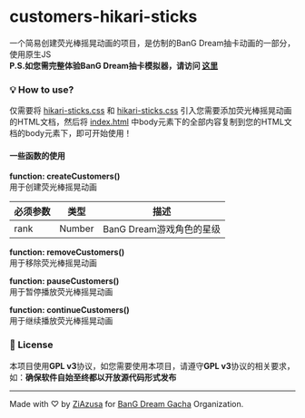 # customers-hikari-sticks
一个简易创建荧光棒摇晃动画的项目，是仿制的BanG Dream抽卡动画的一部分，使用原生JS<br>
<b>P.S.如您需完整体验BanG Dream抽卡模拟器，请访问 [这里](https://bangdream-gacha.animedb.cn/)</b>
### 💡 How to use?
仅需要将 [hikari-sticks.css](https://github.com/banGdream-gacha/customers-hikari-sticks/blob/main/hikari-stick.css) 和 [hikari-sticks.css](https://github.com/banGdream-gacha/customers-hikari-sticks/blob/main/hikari-stick.js) 引入您需要添加荧光棒摇晃动画的HTML文档，然后将 [index.html](https://github.com/banGdream-gacha/customers-hikari-sticks/blob/main/index.html) 中body元素下的全部内容复制到您的HTML文档的body元素下，即可开始使用！<br>
#### 一些函数的使用
<b>function: createCustomers()</b><br>
用于创建荧光棒摇晃动画

| 必须参数 | 类型 | 描述 |
| --- | --- | --- |
| rank | Number | BanG Dream游戏角色的星级 |

<b>function: removeCustomers()</b><br>
用于移除荧光棒摇晃动画

<b>function: pauseCustomers()</b><br>
用于暂停播放荧光棒摇晃动画

<b>function: continueCustomers()</b><br>
用于继续播放荧光棒摇晃动画

### 📄 License
本项目使用<b>GPL v3</b>协议，如您需要使用本项目，请遵守<b>GPL v3</b>协议的相关要求，如：<b>确保软件自始至终都以开放源代码形式发布</b>

<hr>

Made with ♡ by [ZiAzusa](https://github.com/ZiAzusa) for [BanG Dream Gacha](https://github.com/banGdream-gacha/) Organization.
